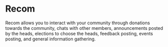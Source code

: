 # Recom
Recom allows you to interact with your community through donations towards the community, chats with other members, announcements posted by the heads, elections to choose the heads, feedback posting, events posting, and general information gathering. 
